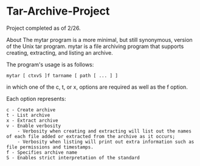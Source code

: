 # Tar-Archive-Project

Project completed as of 2/26.

About
The mytar program is a more minimal, but still synonymous, version of the Unix tar program.
mytar is a file archiving program that supports creating, extracting, and listing an archive.

The program's usage is as follows: 

    mytar [ ctxvS ]f tarname [ path [ ... ] ]

in which one of the c, t, or x, options are required as well as the f option. 

Each option represents:

    c - Create archive
    t - List archive
    x - Extract archive
    v - Enable verbosity 
        - Verbosity when creating and extracting will list out the names of each file added or extracted from the archive as it occurs; 
        - Verbosity when listing will print out extra information such as file permissions and timestamps. 
    f - Specifies archive name
    S - Enables strict interpretation of the standard



    
